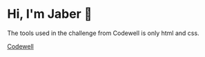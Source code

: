 
# Hi, I'm Jaber 👋

The tools used in the challenge from Codewell is only html and css.

 [Codewell](https://codewell.cc) 

